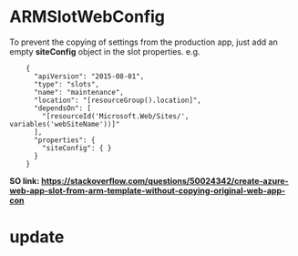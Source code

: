 # ARMSlotWebConfig
To prevent the copying of settings from the production app, just add an empty **siteConfig** object in the slot properties. e.g.
 
        {
          "apiVersion": "2015-08-01",
          "type": "slots",
          "name": "maintenance",
          "location": "[resourceGroup().location]",
          "dependsOn": [
            "[resourceId('Microsoft.Web/Sites/', variables('webSiteName'))]"
          ],
          "properties": {
            "siteConfig": { }
          }
        }


**SO link: https://stackoverflow.com/questions/50024342/create-azure-web-app-slot-from-arm-template-without-copying-original-web-app-con**
# update
